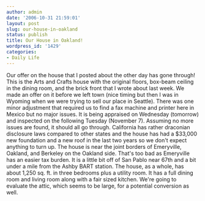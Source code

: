 ```yaml
---
author: admin
date: '2006-10-31 21:59:01'
layout: post
slug: our-house-in-oakland
status: publish
title: Our House in Oakland!
wordpress_id: '1429'
categories:
- Daily Life
---
```


Our offer on the house that I posted about the other day has gone
through! This is the Arts and Crafts house with the original floors,
box-beam ceiling in the dining room, and the brick front that I wrote
about last week. We made an offer on it before we left town (nice timing
but then I was in Wyoming when we were trying to sell our place in
Seattle). There was one minor adjustment that required us to find a fax
machine and printer here in Mexico but no major issues. It is being
appraised on Wednesday (tomorrow) and inspected on the following Tuesday
(November 7). Assuming no more issues are found, it should all go
through. California has rather draconian disclosure laws compared to
other states and the house has had a $33,000 new foundation and a new
roof in the last two years so we don't expect anything to turn up. The
house is near the joint borders of Emeryville, Oakland, and Berkeley on
the Oakland side. That's too bad as Emeryville has an easier tax burden.
It is a little bit off of San Pablo near 67th and a bit under a mile
from the Ashby BART station. The house, as a whole, has about 1,250 sq.
ft. in three bedrooms plus a utility room. It has a full dining room and
living room along with a fair sized kitchen. We're going to evaluate the
attic, which seems to be large, for a potential conversion as well.
